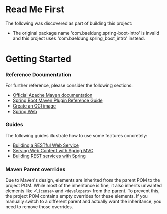 # Read Me First
The following was discovered as part of building this project:

* The original package name 'com.baeldung.spring-boot-intro' is invalid and this project uses 'com.baeldung.spring_boot_intro' instead.

# Getting Started

### Reference Documentation
For further reference, please consider the following sections:

* [Official Apache Maven documentation](https://maven.apache.org/guides/index.html)
* [Spring Boot Maven Plugin Reference Guide](https://docs.spring.io/spring-boot/3.5.3/maven-plugin)
* [Create an OCI image](https://docs.spring.io/spring-boot/3.5.3/maven-plugin/build-image.html)
* [Spring Web](https://docs.spring.io/spring-boot/3.5.3/reference/web/servlet.html)

### Guides
The following guides illustrate how to use some features concretely:

* [Building a RESTful Web Service](https://spring.io/guides/gs/rest-service/)
* [Serving Web Content with Spring MVC](https://spring.io/guides/gs/serving-web-content/)
* [Building REST services with Spring](https://spring.io/guides/tutorials/rest/)

### Maven Parent overrides

Due to Maven's design, elements are inherited from the parent POM to the project POM.
While most of the inheritance is fine, it also inherits unwanted elements like `<license>` and `<developers>` from the parent.
To prevent this, the project POM contains empty overrides for these elements.
If you manually switch to a different parent and actually want the inheritance, you need to remove those overrides.

